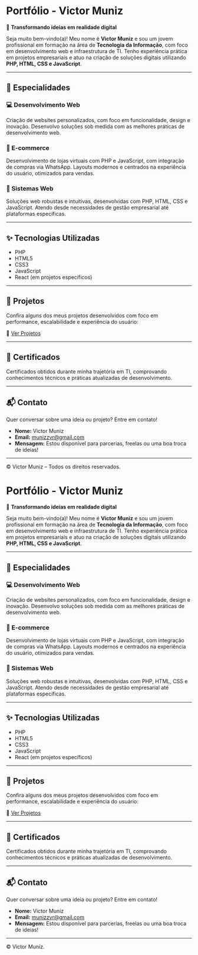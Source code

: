 # Portfólio - Victor Muniz

🚀 **Transformando ideias em realidade digital**

Seja muito bem-vindo(a)! Meu nome é **Victor Muniz** e sou um jovem profissional em formação na área de **Tecnologia da Informação**, com foco em desenvolvimento web e infraestrutura de TI. Tenho experiência prática em projetos empresariais e atuo na criação de soluções digitais utilizando **PHP, HTML, CSS e JavaScript**.

---

## 🧠 Especialidades

### 💻 Desenvolvimento Web
Criação de websites personalizados, com foco em funcionalidade, design e inovação. Desenvolvo soluções sob medida com as melhores práticas de desenvolvimento web.

### 🛒 E-commerce
Desenvolvimento de lojas virtuais com PHP e JavaScript, com integração de compras via WhatsApp. Layouts modernos e centrados na experiência do usuário, otimizados para vendas.

### 🧾 Sistemas Web
Soluções web robustas e intuitivas, desenvolvidas com PHP, HTML, CSS e JavaScript. Atendo desde necessidades de gestão empresarial até plataformas específicas.

---

## ✨ Tecnologias Utilizadas

- PHP
- HTML5
- CSS3
- JavaScript
- React (em projetos específicos)

---

## 📁 Projetos

Confira alguns dos meus projetos desenvolvidos com foco em performance, escalabilidade e experiência do usuário:

🔗 [Ver Projetos]() <!-- Substitua pelo link real do seu portfólio ou repositório de projetos -->

---

## 📜 Certificados

Certificados obtidos durante minha trajetória em TI, comprovando conhecimentos técnicos e práticas atualizadas de desenvolvimento.  
<!-- Adicione links ou lista dos certificados, se quiser -->

---

## 📬 Contato

Quer conversar sobre uma ideia ou projeto? Entre em contato!

- **Nome:** Victor Muniz  
- **Email:** [munizzvr@gmail.com](mailto:munizzvr@egmail.com)  
- **Mensagem:** Estou disponível para parcerias, freelas ou uma boa troca de ideias!

---

© Victor Muniz – Todos os direitos reservados.
# Portfólio - Victor Muniz

🚀 **Transformando ideias em realidade digital**

Seja muito bem-vindo(a)! Meu nome é **Victor Muniz** e sou um jovem profissional em formação na área de **Tecnologia da Informação**, com foco em desenvolvimento web e infraestrutura de TI. Tenho experiência prática em projetos empresariais e atuo na criação de soluções digitais utilizando **PHP, HTML, CSS e JavaScript**.

---

## 🧠 Especialidades

### 💻 Desenvolvimento Web
Criação de websites personalizados, com foco em funcionalidade, design e inovação. Desenvolvo soluções sob medida com as melhores práticas de desenvolvimento web.

### 🛒 E-commerce
Desenvolvimento de lojas virtuais com PHP e JavaScript, com integração de compras via WhatsApp. Layouts modernos e centrados na experiência do usuário, otimizados para vendas.

### 🧾 Sistemas Web
Soluções web robustas e intuitivas, desenvolvidas com PHP, HTML, CSS e JavaScript. Atendo desde necessidades de gestão empresarial até plataformas específicas.

---

## ✨ Tecnologias Utilizadas

- PHP
- HTML5
- CSS3
- JavaScript
- React (em projetos específicos)

---

## 📁 Projetos

Confira alguns dos meus projetos desenvolvidos com foco em performance, escalabilidade e experiência do usuário:

🔗 [Ver Projetos](https://www.Victor-Munizdev) 

---

## 📜 Certificados

Certificados obtidos durante minha trajetória em TI, comprovando conhecimentos técnicos e práticas atualizadas de desenvolvimento.  
<!-- Adicione links ou lista dos certificados, se quiser -->

---

## 📬 Contato

Quer conversar sobre uma ideia ou projeto? Entre em contato!

- **Nome:** Victor Muniz  
- **Email:** [munizzvr@gmail.com](mailto:munizzvr@egmail.com)  
- **Mensagem:** Estou disponível para parcerias, freelas ou uma boa troca de ideias!

---

© Victor Muniz.
